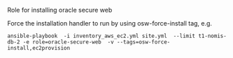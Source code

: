 Role for installing oracle secure web

Force the installation handler to run by using osw-force-install tag, e.g.

```
ansible-playbook  -i inventory_aws_ec2.yml site.yml  --limit t1-nomis-db-2 -e role=oracle-secure-web  -v --tags=osw-force-install,ec2provision
```
